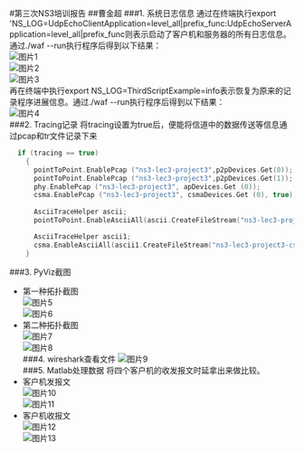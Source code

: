 #第三次NS3培训报告
##曹金超
###1. 系统日志信息
通过在终端执行export 'NS_LOG=UdpEchoClientApplication=level_all|prefix_func:UdpEchoServerApplication=level_all|prefix_func则表示启动了客户机和服务器的所有日志信息。通过./waf --run执行程序后得到以下结果：<br>
![图片1](http://ww1.sinaimg.cn/mw690/edd82795gw1f5fdq79vi1j20k30cj46m.jpg)<br>
![图片2](http://ww2.sinaimg.cn/mw690/edd82795gw1f5fdq5x6qfj20k20euaiz.jpg)<br>
![图片3](http://ww1.sinaimg.cn/mw690/edd82795gw1f5fdq24pffj20k20euthb.jpg)<br>
再在终端中执行export NS_LOG=ThirdScriptExample=info表示恢复为原来的记录程序进展信息。通过./waf --run执行程序后得到以下结果：<br>
![图片4](http://ww1.sinaimg.cn/mw690/edd82795gw1f5fdpxrtkjj20k20dc10q.jpg)<br>
###2. Tracing记录
将tracing设置为true后，便能将信道中的数据传送等信息通过pcap和tr文件记录下来<br>
```cpp
  if (tracing == true)
    {
      pointToPoint.EnablePcap ("ns3-lec3-project3",p2pDevices.Get(0));
      pointToPoint.EnablePcap ("ns3-lec3-project3",p2pDevices.Get(1));
      phy.EnablePcap ("ns3-lec3-project3", apDevices.Get (0));
      csma.EnablePcap ("ns3-lec3-project3", csmaDevices.Get (0), true);
      
      AsciiTraceHelper ascii;
      pointToPoint.EnableAsciiAll(ascii.CreateFileStream("ns3-lec3-project3-p2p.tr"));

      AsciiTraceHelper ascii1;
      csma.EnableAsciiAll(ascii1.CreateFileStream("ns3-lec3-project3-csma.tr"));
    }
```
###3. PyViz截图
* 第一种拓扑截图<br>
![图片5](http://ww4.sinaimg.cn/mw690/edd82795gw1f5fdpu8bsmj20k20cuahs.jpg)<br>
![图片6](http://ww2.sinaimg.cn/mw690/edd82795gw1f5fdprucz4j20jd0fdgn1.jpg)<br>
* 第二种拓扑截图<br>
![图片7](http://ww2.sinaimg.cn/mw690/edd82795gw1f5fdpr4j13j20k20cuahm.jpg)<br>
![图片8](http://ww3.sinaimg.cn/mw690/edd82795gw1f5fdpp83g1j20jd0fdwfs.jpg)<br>
###4. wireshark查看文件
![图片9](http://ww3.sinaimg.cn/mw690/edd82795gw1f5fdpnhniwj20kx0jntj5.jpg)<br>
###5. Matlab处理数据
将四个客户机的收发报文时延拿出来做比较。<br>
* 客户机发报文<br>
![图片10](http://ww1.sinaimg.cn/mw690/edd82795gw1f5fdqa2oebj209304wq39.jpg)<br>
![图片11](http://ww4.sinaimg.cn/mw690/edd82795gw1f5fdpvm4twj20gk0c8dg9.jpg)<br>
* 客户机收报文<br>
![图片12](http://ww4.sinaimg.cn/mw690/edd82795gw1f5fdq7fhxtj209a0550t5.jpg)<br>
![图片13](http://ww3.sinaimg.cn/mw690/edd82795gw1f5fdpujzosj20gk0c8t99.jpg)<br>
